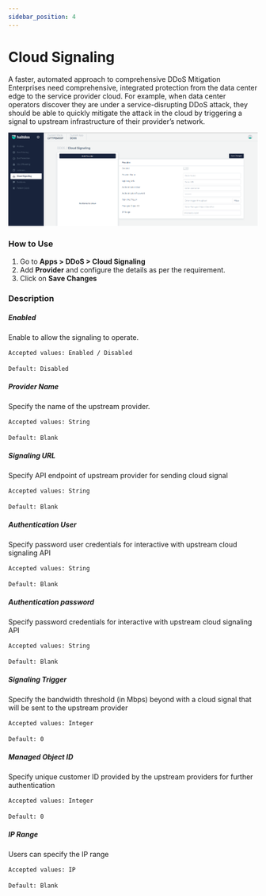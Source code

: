 ```yaml
---
sidebar_position: 4
---
```


# Cloud Signaling

A faster, automated approach to comprehensive DDoS Mitigation Enterprises need comprehensive, integrated protection from the data center edge to the service provider cloud. For example, when data center operators discover they are under a service-disrupting DDoS attack, they should be able to quickly mitigate the attack in the cloud by triggering a signal to upstream infrastructure of their provider’s network. 

![signaling_settings](\img\ddos\v7\docs\cloudsignaling.png)

### How to Use

1. Go to **Apps > DDoS > Cloud Signaling**
2. Add **Provider** and configure the details as per the requirement.
3. Click on **Save Changes**


### Description

##### **Enabled**

Enable to allow the signaling to operate.

    Accepted values: Enabled / Disabled

    Default: Disabled

##### **Provider Name**

Specify the name of the upstream provider.

    Accepted values: String

    Default: Blank

##### **Signaling URL**

Specify API endpoint of upstream provider for sending cloud signal

    Accepted values: String

    Default: Blank

##### **Authentication User**

Specify password user credentials for interactive with upstream cloud signaling API

    Accepted values: String

    Default: Blank

##### **Authentication password**

Specify password credentials for interactive with upstream cloud signaling API

    Accepted values: String

    Default: Blank

##### **Signaling Trigger**

Specify the bandwidth threshold (in Mbps) beyond with a cloud signal that will be sent to the upstream provider

    Accepted values: Integer

    Default: 0

##### **Managed Object ID**

Specify unique customer ID provided by the upstream providers for further authentication

    Accepted values: Integer

    Default: 0

##### **IP Range**

Users can specify the IP range

    Accepted values: IP

    Default: Blank